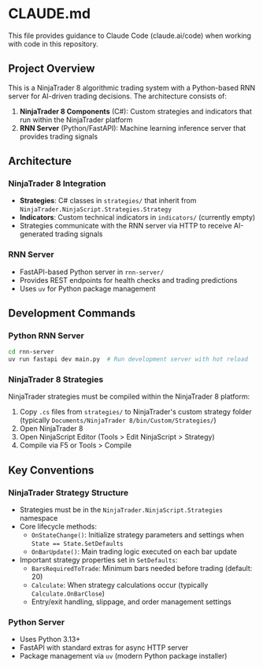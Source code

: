 # CLAUDE.md

This file provides guidance to Claude Code (claude.ai/code) when working with code in this repository.

## Project Overview

This is a NinjaTrader 8 algorithmic trading system with a Python-based RNN server for AI-driven trading decisions. The architecture consists of:

1. **NinjaTrader 8 Components** (C#): Custom strategies and indicators that run within the NinjaTrader platform
2. **RNN Server** (Python/FastAPI): Machine learning inference server that provides trading signals

## Architecture

### NinjaTrader 8 Integration
- **Strategies**: C# classes in `strategies/` that inherit from `NinjaTrader.NinjaScript.Strategies.Strategy`
- **Indicators**: Custom technical indicators in `indicators/` (currently empty)
- Strategies communicate with the RNN server via HTTP to receive AI-generated trading signals

### RNN Server
- FastAPI-based Python server in `rnn-server/`
- Provides REST endpoints for health checks and trading predictions
- Uses `uv` for Python package management

## Development Commands

### Python RNN Server
```bash
cd rnn-server
uv run fastapi dev main.py  # Run development server with hot reload
```

### NinjaTrader 8 Strategies
NinjaTrader strategies must be compiled within the NinjaTrader 8 platform:
1. Copy `.cs` files from `strategies/` to NinjaTrader's custom strategy folder (typically `Documents/NinjaTrader 8/bin/Custom/Strategies/`)
2. Open NinjaTrader 8
3. Open NinjaScript Editor (Tools > Edit NinjaScript > Strategy)
4. Compile via F5 or Tools > Compile

## Key Conventions

### NinjaTrader Strategy Structure
- Strategies must be in the `NinjaTrader.NinjaScript.Strategies` namespace
- Core lifecycle methods:
  - `OnStateChange()`: Initialize strategy parameters and settings when `State == State.SetDefaults`
  - `OnBarUpdate()`: Main trading logic executed on each bar update
- Important strategy properties set in `SetDefaults`:
  - `BarsRequiredToTrade`: Minimum bars needed before trading (default: 20)
  - `Calculate`: When strategy calculations occur (typically `Calculate.OnBarClose`)
  - Entry/exit handling, slippage, and order management settings

### Python Server
- Uses Python 3.13+
- FastAPI with standard extras for async HTTP server
- Package management via `uv` (modern Python package installer)